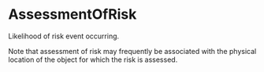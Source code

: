 AssessmentOfRisk
================

Likelihood of risk event occurring.

Note that assessment of risk may frequently be associated with the physical location of the object for which the risk is assessed.
